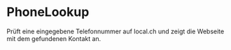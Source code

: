 # PhoneLookup
Prüft eine eingegebene Telefonnummer auf local.ch und zeigt die Webseite mit dem gefundenen Kontakt an.
